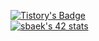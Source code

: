 [![Tistory's Badge](https://github-readme-tistory-card.vercel.app/api/badge?name={baekNothing}&theme={vue})](https://baeknothing.tistory.com/)  
[![sbaek's 42 stats](https://badge42.vercel.app/api/v2/cl1u0veqv002109mugkfqvbph/stats?cursusId=21&coalitionId=86)](https://github.com/JaeSeoKim/badge42)  
